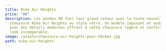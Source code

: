 ```yaml
---
title: Nike Air Heights
price: "80"
description: Les années 90 font leur grand retour avec la toute nouvelle
  chaussure Nike Air Heights au style rétro. Un modèle imposant et audacieux
  avec des détails modernes offrant à cette chaussure légère et confortable un
  look incomparable.
image: /assets/chaussure-air-heights-pour-58skmx.jpg
path: nike-air-heights
---
```

